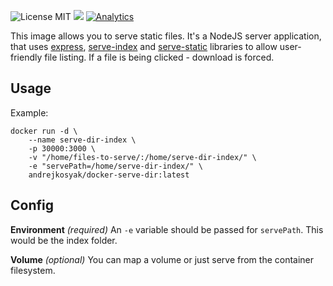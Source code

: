 ![License MIT](https://img.shields.io/badge/license-MIT-blue.svg) [![](https://img.shields.io/docker/pulls/andrejkosyak/docker-serve-dir.svg)](https://hub.docker.com/r/andrejkosyak/docker-serve-dir 'DockerHub') [![Analytics](https://ga-beacon.appspot.com/UA-82522402-1/docker-serve-dir/readme)](https://github.com/igrigorik/ga-beacon)

This image allows you to serve static files. It's a NodeJS server application, that uses [express](https://github.com/expressjs/express), [serve-index](https://github.com/expressjs/serve-index) and [serve-static](https://github.com/expressjs/serve-static) libraries to allow user-friendly
file listing. If a file is being clicked - download is forced.

## Usage

Example:

```
docker run -d \
    --name serve-dir-index \
    -p 30000:3000 \
    -v "/home/files-to-serve/:/home/serve-dir-index/" \
    -e "servePath=/home/serve-dir-index/" \
    andrejkosyak/docker-serve-dir:latest
```

## Config

**Environment** *(required)*
An `-e` variable should be passed for `servePath`. This would be the index folder.

**Volume** *(optional)*
You can map a volume or just serve from the container filesystem.
